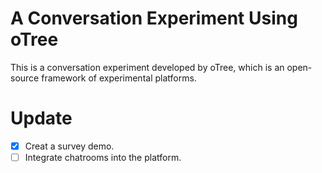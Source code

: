 # A Conversation Experiment Using oTree

This is a conversation experiment developed by oTree, which is an open-source framework of experimental platforms.



# Update

* [X] Creat a survey demo.
* [ ] Integrate chatrooms into the platform.

